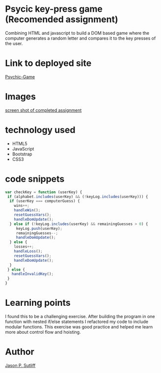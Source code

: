 <!-- Put the name of the project after the # -->
<!-- the # means h1  -->
# Psycic key-press game (Recomended assignment)

<!-- Put a description of what the project is -->
Combining HTML and javascript to build a DOM based game where the computer 
generates a random letter and compares it to the key presses of the user.  

# Link to deployed site
<!-- make a link to the deployed site --> 
<!-- [What the user will see](the link to the deployed site) -->
[Psychic-Game](https://jsutliff.github.io/Psychic-Game/)

# Images
<!-- take a picture of the image and add it into the readme  -->
<!-- ![image title](path or link to image) -->
[screen shot of completed assignment](assets/images/screenSHot.png)

# technology used
<!-- make a list of technology used -->
<!-- what you used for this web app, like html css -->
- HTML5
- JavaScript
- Bootstrap
- CSS3

<!-- 
1. First ordered list item
2. Another item
⋅⋅* Unordered sub-list. 
1. Actual numbers don't matter, just that it's a number
⋅⋅1. Ordered sub-list
4. And another item. 
-->


# code snippets
<!-- put snippets of code inside ``` ``` so it will look like code -->
<!-- if you want to put blockquotes use a > -->

```javascript
var checkKey = function (userKey) {
 if (alphabet.includes(userKey) && (!keyLog.includes(userKey))) {
  if (userKey === computerGuess) {
    wins++;
    handleWin();
    resetGuessVars();
    handleDomUpdate();
  } else if (!keyLog.includes(userKey) && remainingGuesses > 0) {
     keyLog.push(userKey);
     remainingGuesses--;
     handleDomUpdate();
  } else {
    losses++;
    handleLoss();
    resetGuessVars();
    handleDomUpdate();
  }
 } else {
   handleInvalidKey();
 }
}
```


# Learning points
<!-- Learning points where you would write what you thought was helpful -->
I found this to be a challenging exercise. After building the program in one 
function with nested if/else statements I refactored my code to include modular 
functions. This exercise was good practice and helped me learn more about control
flow and hoisting. 

# Author 
<!-- make a link to the deployed site and have your name as the link -->
[Jason P. Sutliff](https://jsutliff.github.io/Basic-Portfolio/)